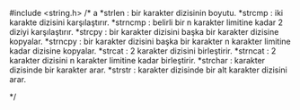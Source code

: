 #include <string.h>
/*
a
*strlen     : bir karakter dizisinin boyutu.
*strcmp     : iki karakte dizisini karşılaştırır.
*strncmp    : belirli bir n karakter limitine kadar 2 diziyi karşılaştırır.
*strcpy     : bir karakter dizisini başka bir karakter dizisine kopyalar.
*strncpy    : bir karakter dizisini başka bir karakter n karakter limitine kadar dizisine kopyalar.
*strcat     : 2 karakter dizisini birleştirir.
*strncat    : 2 karakter dizisini n karakter limitine kadar birleştirir.
*strchar    : karakter dizisinde bir karakter arar.
*strstr     : karakter dizisinde bir alt karakter dizisini arar.

*/
